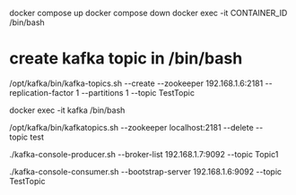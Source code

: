 docker compose up
docker compose down
docker exec -it CONTAINER_ID /bin/bash

# create kafka topic in /bin/bash
/opt/kafka/bin/kafka-topics.sh --create --zookeeper 192.168.1.6:2181 --replication-factor 1 --partitions 1 --topic TestTopic

docker exec -it kafka /bin/bash

/opt/kafka/bin/kafka­topics.sh ­­--zookeeper localhost:2181 --­­delete --topic test

./kafka­-console­-producer.sh --­­broker-­list 192.168.1.7:9092 ­­--topic Topic1

./kafka-console-consumer.sh --bootstrap-server 192.168.1.6:9092 --topic TestTopic
